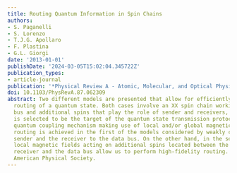 ```yaml
---
title: Routing Quantum Information in Spin Chains
authors:
- S. Paganelli
- S. Lorenzo
- T.J.G. Apollaro
- F. Plastina
- G.L. Giorgi
date: '2013-01-01'
publishDate: '2024-03-05T15:02:04.345722Z'
publication_types:
- article-journal
publication: '*Physical Review A - Atomic, Molecular, and Optical Physics*'
doi: 10.1103/PhysRevA.87.062309
abstract: Two different models are presented that allow for efficiently performing
  routing of a quantum state. Both cases involve an XX spin chain working as a data
  bus and additional spins that play the role of sender and receivers, one of which
  is selected to be the target of the quantum state transmission protocol via a coherent
  quantum coupling mechanism making use of local and/or global magnetic fields. Quantum
  routing is achieved in the first of the models considered by weakly coupling the
  sender and the receiver to the data bus. On the other hand, in the second model,
  local magnetic fields acting on additional spins located between the sender and
  receiver and the data bus allow us to perform high-fidelity routing. o̧pyright 2013
  American Physical Society.
---
```

